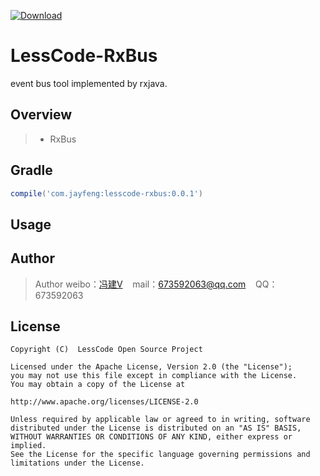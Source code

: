 [ ![Download](https://api.bintray.com/packages/openproject/maven/lesscode-rxbus/images/download.svg) ](https://bintray.com/openproject/maven/lesscode-ui/_latestVersion)

# LessCode-RxBus
event bus tool implemented by rxjava.

## Overview

> * RxBus

## Gradle

```groovy
compile('com.jayfeng:lesscode-rxbus:0.0.1')
```

## Usage

## Author

> Author weibo：<a href="http://weibo.com/xiaofengjian" target="_blank">冯建V</a>&nbsp;&nbsp;&nbsp;&nbsp;mail：673592063@qq.com&nbsp;&nbsp;&nbsp;&nbsp;QQ：673592063

## License

```
Copyright (C)  LessCode Open Source Project

Licensed under the Apache License, Version 2.0 (the "License");
you may not use this file except in compliance with the License.
You may obtain a copy of the License at

http://www.apache.org/licenses/LICENSE-2.0

Unless required by applicable law or agreed to in writing, software
distributed under the License is distributed on an "AS IS" BASIS,
WITHOUT WARRANTIES OR CONDITIONS OF ANY KIND, either express or implied.
See the License for the specific language governing permissions and
limitations under the License.
```
